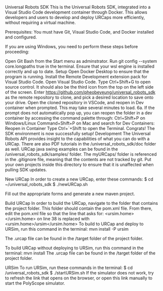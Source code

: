 Universal Robots SDK
This is the Universal Robots SDK, integrated into a Visual Studio Code development container through Docker. This allows developers and users to develop and deploy URCaps more efficiently, without requiring a virtual machine.

Prerequisites: You must have Git, Visual Studio Code, and Docker installed and configured.

If you are using Windows, you need to perform these steps before proceeding:

Open Git Bash from the Start menu as adminstrator.
Run git config --system core.longpaths true in the terminal.
Ensure that your wsl engine is installed correctly and up to date.
Setup
Open Docker Desktop to ensure that the program is running.
Install the Remote Development extension pack for Visual Studio Code.
Open Visual Studio Code.
Type Ctrl+Shift+G to open source control. It should also be the third icon from the top on the left side of the screen.
Enter https://github.com/pheobeyeung/universal_robots_sdk as the remote repository to clone, and pick a desired location to save onto your drive.
Open the cloned repository in VSCode, and reopen in Dev container when prompted. This may take several minutes to load. 6a. If the prompt does not automatically pop up, you can reopen the folder in a dev container by accessing the command palette through:
Ctrl+Shift+P on Windows/Linux
Command+Shift+P on Mac and search for Dev Containers: Reopen in Container
Type Ctrl+`+Shift to open the Terminal. Congrats! The SDK environment is now successfully setup!
Development
The Universal Robots API provides insight to the capabilities of what you can do with a URCap. There are also PDF tutorials in the /universal_robots_sdk/doc folder as well. URCap java swing examples can be found in the /universal_robots_sdk/samples/ folder. The myURCaps/ folder is referenced in the .gitignore file, meaning that the contents are not tracked by git. Put your own projects inside this directory to ensure that it is unaffected when pulling SDK updates.

New URCap
In order to create a new URCap, enter these commands: $ cd ~/universal_robots_sdk $ ./newURCap.sh

Fill out the appropriate forms and generate a new maven project.

Build URCap
In order to build the URCap, navigate to the folder that contains the project folder. This folder should contain the pom.xml file. From there, edit the pom.xml file so that the line that asks for: <ursim.home></ursim.home> on line 38 is replaced with <ursim.home>/ursim</ursim.home> To build to URCap and deploy to URSim, run this command in the terminal: mvn install -P ursim

The .urcap file can be found in the /target folder of the project folder.

To build URCap without deploying to URSim, run this command in the terminal: mvn install The .urcap file can be found in the /target folder of the project folder.

URSim
To run URSim, run these commands in the terminal: $ cd /universal_robots_sdk $ ./startURSim.sh If the simulator does not work, try to refresh the link that opens on the browser, or open this link manually to start the PolyScope simulator.